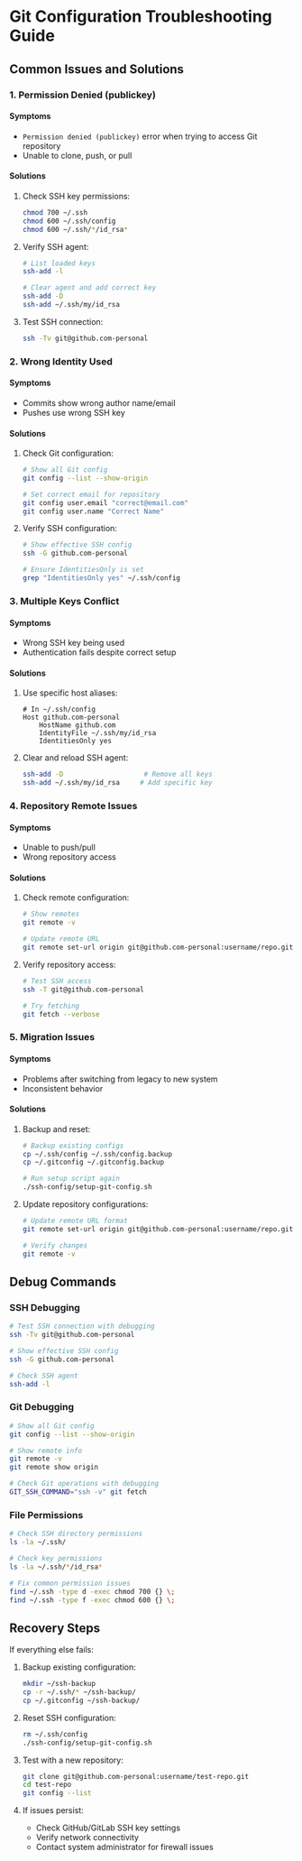 # Git Configuration Troubleshooting Guide

## Common Issues and Solutions

### 1. Permission Denied (publickey)

#### Symptoms
- `Permission denied (publickey)` error when trying to access Git repository
- Unable to clone, push, or pull

#### Solutions

1. Check SSH key permissions:
   ```bash
   chmod 700 ~/.ssh
   chmod 600 ~/.ssh/config
   chmod 600 ~/.ssh/*/id_rsa*
   ```

2. Verify SSH agent:
   ```bash
   # List loaded keys
   ssh-add -l

   # Clear agent and add correct key
   ssh-add -D
   ssh-add ~/.ssh/my/id_rsa
   ```

3. Test SSH connection:
   ```bash
   ssh -Tv git@github.com-personal
   ```

### 2. Wrong Identity Used

#### Symptoms
- Commits show wrong author name/email
- Pushes use wrong SSH key

#### Solutions

1. Check Git configuration:
   ```bash
   # Show all Git config
   git config --list --show-origin

   # Set correct email for repository
   git config user.email "correct@email.com"
   git config user.name "Correct Name"
   ```

2. Verify SSH configuration:
   ```bash
   # Show effective SSH config
   ssh -G github.com-personal

   # Ensure IdentitiesOnly is set
   grep "IdentitiesOnly yes" ~/.ssh/config
   ```

### 3. Multiple Keys Conflict

#### Symptoms
- Wrong SSH key being used
- Authentication fails despite correct setup

#### Solutions

1. Use specific host aliases:
   ```ssh-config
   # In ~/.ssh/config
   Host github.com-personal
       HostName github.com
       IdentityFile ~/.ssh/my/id_rsa
       IdentitiesOnly yes
   ```

2. Clear and reload SSH agent:
   ```bash
   ssh-add -D                    # Remove all keys
   ssh-add ~/.ssh/my/id_rsa     # Add specific key
   ```

### 4. Repository Remote Issues

#### Symptoms
- Unable to push/pull
- Wrong repository access

#### Solutions

1. Check remote configuration:
   ```bash
   # Show remotes
   git remote -v

   # Update remote URL
   git remote set-url origin git@github.com-personal:username/repo.git
   ```

2. Verify repository access:
   ```bash
   # Test SSH access
   ssh -T git@github.com-personal

   # Try fetching
   git fetch --verbose
   ```

### 5. Migration Issues

#### Symptoms
- Problems after switching from legacy to new system
- Inconsistent behavior

#### Solutions

1. Backup and reset:
   ```bash
   # Backup existing configs
   cp ~/.ssh/config ~/.ssh/config.backup
   cp ~/.gitconfig ~/.gitconfig.backup

   # Run setup script again
   ./ssh-config/setup-git-config.sh
   ```

2. Update repository configurations:
   ```bash
   # Update remote URL format
   git remote set-url origin git@github.com-personal:username/repo.git

   # Verify changes
   git remote -v
   ```

## Debug Commands

### SSH Debugging

```bash
# Test SSH connection with debugging
ssh -Tv git@github.com-personal

# Show effective SSH config
ssh -G github.com-personal

# Check SSH agent
ssh-add -l
```

### Git Debugging

```bash
# Show all Git config
git config --list --show-origin

# Show remote info
git remote -v
git remote show origin

# Check Git operations with debugging
GIT_SSH_COMMAND="ssh -v" git fetch
```

### File Permissions

```bash
# Check SSH directory permissions
ls -la ~/.ssh/

# Check key permissions
ls -la ~/.ssh/*/id_rsa*

# Fix common permission issues
find ~/.ssh -type d -exec chmod 700 {} \;
find ~/.ssh -type f -exec chmod 600 {} \;
```

## Recovery Steps

If everything else fails:

1. Backup existing configuration:
   ```bash
   mkdir ~/ssh-backup
   cp -r ~/.ssh/* ~/ssh-backup/
   cp ~/.gitconfig ~/ssh-backup/
   ```

2. Reset SSH configuration:
   ```bash
   rm ~/.ssh/config
   ./ssh-config/setup-git-config.sh
   ```

3. Test with a new repository:
   ```bash
   git clone git@github.com-personal:username/test-repo.git
   cd test-repo
   git config --list
   ```

4. If issues persist:
   - Check GitHub/GitLab SSH key settings
   - Verify network connectivity
   - Contact system administrator for firewall issues

